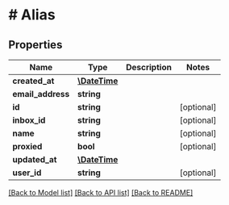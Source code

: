 # # Alias

## Properties

Name | Type | Description | Notes
------------ | ------------- | ------------- | -------------
**created_at** | [**\DateTime**](\DateTime.md) |  | 
**email_address** | **string** |  | 
**id** | **string** |  | [optional] 
**inbox_id** | **string** |  | [optional] 
**name** | **string** |  | [optional] 
**proxied** | **bool** |  | [optional] 
**updated_at** | [**\DateTime**](\DateTime.md) |  | 
**user_id** | **string** |  | [optional] 

[[Back to Model list]](../../README.md#documentation-for-models) [[Back to API list]](../../README.md#documentation-for-api-endpoints) [[Back to README]](../../README.md)


